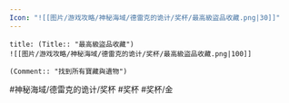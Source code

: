 ```yaml
---
Icon: "![[图片/游戏攻略/神秘海域/德雷克的诡计/奖杯/最高級盜品收藏.png|30]]"
---
```

```ad-common-gold-trophy
title: (Title:: "最高級盜品收藏")
![[图片/游戏攻略/神秘海域/德雷克的诡计/奖杯/最高級盜品收藏.png|100]]

(Comment:: "找到所有寶藏與遺物")
```

#神秘海域/德雷克的诡计/奖杯 #奖杯 #奖杯/金
